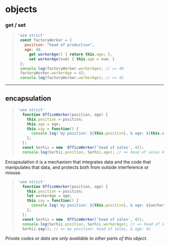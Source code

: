 # objects

### get / set
> ```javascript
> 'use strict'
>  const factoryWorker = {
>    position: "head of production",
>    age: 40,
>      get workerAge() { return this.age; },
>      set workerAge(num) { this.age = num; }
>  };
>  console.log(factoryWorker.workerAge); // => 40
>  factoryWorker.workerAge = 42;
>  console.log(factoryWorker.workerAge); // => 42
> ```  
___  
## encapsulation

> ```javascript
> 'use strict'
>   function OfficeWorker(position, age) {
>     this.position = position;
>     this.age = age;  
>     this.say = function() {
>       console.log(`my position: ${this.position}, & age: ${this.age}` );
>     };
>   };
>   const Serhii = new  OfficeWorker('head of sales', 42);
>   console.log(Serhii.position, Serhii.age); // => head of sales 42
> ```

Encapsulation it is a mechanism that integrates data and the code that manipulates that data, and protects both from outside interference or misuse.
> ```javascript
> 'use strict'
>   function OfficeWorker(position, age) {
>     this.position = position;
>     let workerAge = age;  
>     this.say = function() {
>       console.log(`my position: ${this.position}, & age: ${workerAge}` );
>     };
>   };
>   const Serhii = new  OfficeWorker('head of sales', 42);
>   console.log(Serhii.position, Serhii.workerAge); // => head of sales undefined
>   Serhii.say(); // => my position: head of sales, & age: 42
> ```
_Private codes or data are only available to other parts of this object._








